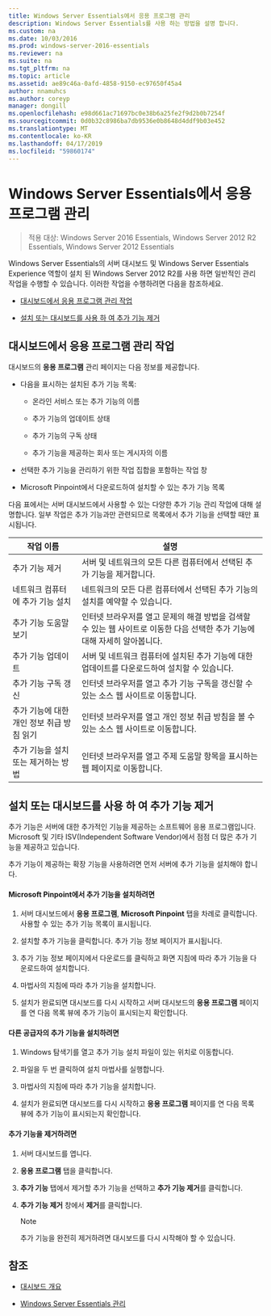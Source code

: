```yaml
---
title: Windows Server Essentials에서 응용 프로그램 관리
description: Windows Server Essentials를 사용 하는 방법을 설명 합니다.
ms.custom: na
ms.date: 10/03/2016
ms.prod: windows-server-2016-essentials
ms.reviewer: na
ms.suite: na
ms.tgt_pltfrm: na
ms.topic: article
ms.assetid: ae89c46a-0afd-4858-9150-ec97650f45a4
author: nnamuhcs
ms.author: coreyp
manager: dongill
ms.openlocfilehash: e98d661ac71697bc0e38b6a25fe2f9d2b0b7254f
ms.sourcegitcommit: 0d0b32c8986ba7db9536e0b8648d4ddf9b03e452
ms.translationtype: MT
ms.contentlocale: ko-KR
ms.lasthandoff: 04/17/2019
ms.locfileid: "59860174"
---
```

# <a name="manage-applications-in-windows-server-essentials"></a>Windows Server Essentials에서 응용 프로그램 관리

>적용 대상: Windows Server 2016 Essentials, Windows Server 2012 R2 Essentials, Windows Server 2012 Essentials
 
 Windows Server Essentials의 서버 대시보드 및 Windows Server Essentials Experience 역할이 설치 된 Windows Server 2012 R2를 사용 하면 일반적인 관리 작업을 수행할 수 있습니다. 이러한 작업을 수행하려면 다음을 참조하세요.  
  
-   [대시보드에서 응용 프로그램 관리 작업](Manage-Applications-in-Windows-Server-Essentials.md#BKMK_1)  
  
-   [설치 또는 대시보드를 사용 하 여 추가 기능 제거](Manage-Applications-in-Windows-Server-Essentials.md#BKMK_2)  
  
##  <a name="BKMK_1"></a> 대시보드에서 응용 프로그램 관리 작업  
 대시보드의 **응용 프로그램** 관리 페이지는 다음 정보를 제공합니다.  
  
-   다음을 표시하는 설치된 추가 기능 목록:  
  
    -   온라인 서비스 또는 추가 기능의 이름  
  
    -   추가 기능의 업데이트 상태  
  
    -   추가 기능의 구독 상태  
  
    -   추가 기능을 제공하는 회사 또는 게시자의 이름  
  
-   선택한 추가 기능을 관리하기 위한 작업 집합을 포함하는 작업 창  
  
-   Microsoft Pinpoint에서 다운로드하여 설치할 수 있는 추가 기능 목록  
  
 다음 표에서는 서버 대시보드에서 사용할 수 있는 다양한 추가 기능 관리 작업에 대해 설명합니다. 일부 작업은 추가 기능과만 관련되므로 목록에서 추가 기능을 선택할 때만 표시됩니다.  
  
|작업 이름|설명|  
|---------------|-----------------|  
|추가 기능 제거|서버 및 네트워크의 모든 다른 컴퓨터에서 선택된 추가 기능을 제거합니다.|  
|네트워크 컴퓨터에 추가 기능 설치|네트워크의 모든 다른 컴퓨터에서 선택된 추가 기능의 설치를 예약할 수 있습니다.|  
|추가 기능 도움말 보기|인터넷 브라우저를 열고 문제의 해결 방법을 검색할 수 있는 웹 사이트로 이동한 다음 선택한 추가 기능에 대해 자세히 알아봅니다.|  
|추가 기능 업데이트|서버 및 네트워크 컴퓨터에 설치된 추가 기능에 대한 업데이트를 다운로드하여 설치할 수 있습니다.|  
|추가 기능 구독 갱신|인터넷 브라우저를 열고 추가 기능 구독을 갱신할 수 있는 소스 웹 사이트로 이동합니다.|  
|추가 기능에 대한 개인 정보 취급 방침 읽기|인터넷 브라우저를 열고 개인 정보 취급 방침을 볼 수 있는 소스 웹 사이트로 이동합니다.|  
|추가 기능을 설치 또는 제거하는 방법|인터넷 브라우저를 열고 주제 도움말 항목을 표시하는 웹 페이지로 이동합니다.|  
  
##  <a name="BKMK_2"></a> 설치 또는 대시보드를 사용 하 여 추가 기능 제거  
 추가 기능은 서버에 대한 추가적인 기능을 제공하는 소프트웨어 응용 프로그램입니다. Microsoft 및 기타 ISV(Independent Software Vendor)에서 점점 더 많은 추가 기능을 제공하고 있습니다.  
  
 추가 기능이 제공하는 확장 기능을 사용하려면 먼저 서버에 추가 기능을 설치해야 합니다.  
  
#### <a name="to-install-an-add-in-from-microsoft-pinpoint"></a>Microsoft Pinpoint에서 추가 기능을 설치하려면  
  
1.  서버 대시보드에서 **응용 프로그램**, **Microsoft Pinpoint** 탭을 차례로 클릭합니다.  사용할 수 있는 추가 기능 목록이 표시됩니다.  
  
2.  설치할 추가 기능을 클릭합니다. 추가 기능 정보 페이지가 표시됩니다.  
  
3.  추가 기능 정보 페이지에서 다운로드를 클릭하고 화면 지침에 따라 추가 기능을 다운로드하여 설치합니다.  
  
4.  마법사의 지침에 따라 추가 기능을 설치합니다.  
  
5.  설치가 완료되면 대시보드를 다시 시작하고 서버 대시보드의 **응용 프로그램** 페이지를 연 다음 목록 뷰에 추가 기능이 표시되는지 확인합니다.  
  
#### <a name="to-install-an-add-in-from-another-provider"></a>다른 공급자의 추가 기능을 설치하려면  
  
1.  Windows 탐색기를 열고 추가 기능 설치 파일이 있는 위치로 이동합니다.  
  
2.  파일을 두 번 클릭하여 설치 마법사를 실행합니다.  
  
3.  마법사의 지침에 따라 추가 기능을 설치합니다.  
  
4.  설치가 완료되면 대시보드를 다시 시작하고 **응용 프로그램** 페이지를 연 다음 목록 뷰에 추가 기능이 표시되는지 확인합니다.  
  
#### <a name="to-remove-an-add-in"></a>추가 기능을 제거하려면  
  
1.  서버 대시보드를 엽니다.  
  
2.  **응용 프로그램** 탭을 클릭합니다.  
  
3.  **추가 기능** 탭에서 제거할 추가 기능을 선택하고 **추가 기능 제거**를 클릭합니다.  
  
4.  **추가 기능 제거** 창에서 **제거**를 클릭합니다.  
  
    > [!NOTE]
    >  추가 기능을 완전히 제거하려면 대시보드를 다시 시작해야 할 수 있습니다.  
  
## <a name="see-also"></a>참조  
  
-   [대시보드 개요](Overview-of-the-Dashboard-in-Windows-Server-Essentials.md)  
  
-   [Windows Server Essentials 관리](Manage-Windows-Server-Essentials.md)
